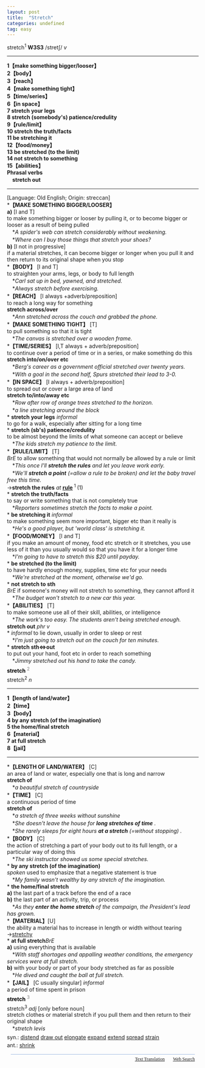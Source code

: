 ```yaml
---
layout: post
title:  "Stretch"
categories: undefined
tag: easy
---
```

<DIV style="MARGIN: 0px 0px 5px">stretch<SUP>1</SUP> <B>W3S3</B> /stretʃ/ <I>v</I>
<HR>
<B>1【make something bigger/looser】</B><BR><B>2【body】</B><BR><B>3【reach】</B><BR><B>4【make something tight】</B><BR><B>5【time/series】</B><BR><B>6【in space】</B><BR><B>7 stretch your legs</B><BR><B>8 stretch (somebody's) patience/credulity</B><BR><B>9【rule/limit】</B><BR><B>10 stretch the truth/facts</B><BR><B>11 be stretching it</B><BR><B>12【food/money】</B><BR><B>13 be stretched (to the limit)</B><BR><B>14 not stretch to something</B><BR><B>15【abilities】</B><BR><B>Phrasal verbs</B><BR>　<B>stretch out</B>
<HR>
[Language: Old English; Origin: streccan]<BR>*<B>【MAKE SOMETHING BIGGER/LOOSER】</B><BR><B>a)</B> [I and T] <BR>to make something bigger or looser by pulling it, or to become bigger or looser as a result of being pulled<BR>　*<I>A spider's web can stretch considerably without weakening.</I><BR>　*<I>Where can I buy those things that stretch your shoes?</I><BR><B>b)</B> [I not in progressive] <BR>if a material stretches, it can become bigger or longer when you pull it and then return to its original shape when you stop<BR>*<B>【BODY】</B> [I and T]<BR>to straighten your arms, legs, or body to full length<BR>　*<I>Carl sat up in bed, yawned, and stretched.</I><BR>　*<I>Always stretch before exercising.</I><BR>*<B>【REACH】</B> [I always +adverb/preposition]<BR>to reach a long way for something<BR><B>stretch across/over</B><BR>　*<I>Ann stretched across the couch and grabbed the phone.</I><BR>*<B>【MAKE SOMETHING TIGHT】</B> [T]<BR>to pull something so that it is tight<BR>　*<I>The canvas is stretched over a wooden frame.</I><BR>*<B>【TIME/SERIES】</B> [I,T always + adverb/preposition]<BR>to continue over a period of time or in a series, or make something do this<BR><B>stretch into/on/over etc</B><BR>　*<I>Berg's career as a government official stretched over twenty years.</I><BR>　*<I>With a goal in the second half, Spurs stretched their lead to 3-0.</I><BR>*<B>【IN SPACE】</B> [I always + adverb/preposition]<BR>to spread out or cover a large area of land<BR><B>stretch to/into/away etc</B><BR>　*<I>Row after row of orange trees stretched to the horizon.</I><BR>　*<I>a line stretching around the block</I><BR>* <B>stretch your legs</B> <I>informal</I> <BR>to go for a walk, especially after sitting for a long time<BR>* <B>stretch (sb's) patience/credulity</B><BR>to be almost beyond the limits of what someone can accept or believe<BR>　*<I>The kids stretch my patience to the limit.</I><BR>*<B>【RULE/LIMIT】</B> [T]<BR><I>BrE</I> to allow something that would not normally be allowed by a rule or limit<BR>　*<I>This once I'll <B>stretch the rules</B> and let you leave work early.</I><BR>　*<I>We'll <B>stretch a point</B> (=allow a rule to be broken) and let the baby travel free this time.</I><BR>→<B>stretch the rules</B> <I>at</I> <B><A href="{{ site.baseurl }}/rule"><U>rule</U></A> </B><SUP>1 </SUP>(1)<BR>* <B>stretch the truth/facts</B><BR>to say or write something that is not completely true<BR>　*<I>Reporters sometimes stretch the facts to make a point.</I><BR>* <B>be stretching it</B> <I>informal</I> <BR>to make something seem more important, bigger etc than it really is<BR>　*<I>He's a good player, but 'world class' is stretching it.</I><BR>*<B>【FOOD/MONEY】</B> [I and T]<BR>if you make an amount of money, food etc stretch or it stretches, you use less of it than you usually would so that you have it for a longer time<BR>　*<I>I'm going to have to stretch this $20 until payday.</I><BR>* <B>be stretched (to the limit)</B><BR>to have hardly enough money, supplies, time etc for your needs<BR>　*<I>We're stretched at the moment, otherwise we'd go.</I><BR>* <B>not stretch to sth</B><BR><I>BrE</I> if someone's money will not stretch to something, they cannot afford it<BR>　*<I>The budget won't stretch to a new car this year.</I><BR>*<B>【ABILITIES】</B> [T]<BR>to make someone use all of their skill, abilities, or intelligence<BR>　*<I>The work's too easy. The students aren't being stretched enough.</I><BR><B>stretch out</B> <I>phr v</I><BR>* <I>informal</I> to lie down, usually in order to sleep or rest<BR>　*<I>I'm just going to stretch out on the couch for ten minutes.</I><BR>* <B>stretch sth⇔out</B><BR>to put out your hand, foot etc in order to reach something<BR>　*<I>Jimmy stretched out his hand to take the candy.</I></DIV>
<DIV style="COLOR: #808080; MARGIN: 0px 0px 5px; LINE-HEIGHT: normal"><SPAN style="FONT-SIZE: 10.5pt; COLOR: #000000; LINE-HEIGHT: normal"><B>stretch</B></SPAN> <SUP style="FONT-SIZE: 83%; LINE-HEIGHT: normal">2</SUP> </DIV>
<DIV style="MARGIN: 0px 0px 5px">stretch<SUP>2</SUP> <I>n</I>
<HR>
<B>1【length of land/water】</B><BR><B>2【time】</B><BR><B>3【body】</B><BR><B>4 by any stretch (of the imagination)</B><BR><B>5 the home/final stretch</B><BR><B>6【material】</B><BR><B>7 at full stretch</B><BR><B>8【jail】</B>
<HR>
*<B>【LENGTH OF LAND/WATER】</B> [C] <BR>an area of land or water, especially one that is long and narrow<BR><B>stretch of</B><BR>　*<I>a beautiful stretch of countryside</I><BR>*<B>【TIME】</B> [C] <BR>a continuous period of time<BR><B>stretch of</B><BR>　*<I>a stretch of three weeks without sunshine</I><BR>　*<I>She doesn't leave the house for <B>long stretches of time</B> .</I><BR>　*<I>She rarely sleeps for eight hours <B>at a stretch</B> (=without stopping) .</I><BR>*<B>【BODY】</B> [C] <BR>the action of stretching a part of your body out to its full length, or a particular way of doing this<BR>　*<I>The ski instructor showed us some special stretches.</I><BR>* <B>by any stretch (of the imagination)</B><BR><I>spoken</I> used to emphasize that a negative statement is true<BR>　*<I>My family wasn't wealthy by any stretch of the imagination.</I><BR>* <B>the home/final stretch</B><BR><B>a)</B> the last part of a track before the end of a race<BR><B>b)</B> the last part of an activity, trip, or process<BR>　*<I>As they <B>enter the home stretch</B> of the campaign, the President's lead has grown.</I><BR>*<B>【MATERIAL】</B>[U]<BR>the ability a material has to increase in length or width without tearing<BR>→<A href="{{ site.baseurl }}/stretchy"><U>stretchy</U></A><BR>* <B>at full stretch</B><I>BrE</I><BR><B>a)</B> using everything that is available<BR>　*<I>With staff shortages and appalling weather conditions, the emergency services were at full stretch.</I><BR><B>b)</B> with your body or part of your body stretched as far as possible<BR>　*<I>He dived and caught the ball at full stretch.</I><BR>*<B>【JAIL】</B> [C usually singular] <I>informal</I><BR>a period of time spent in prison</DIV>
<DIV style="COLOR: #808080; MARGIN: 0px 0px 5px; LINE-HEIGHT: normal"><SPAN style="FONT-SIZE: 10.5pt; COLOR: #000000; LINE-HEIGHT: normal"><B>stretch</B></SPAN> <SUP style="FONT-SIZE: 83%; LINE-HEIGHT: normal">3</SUP> </DIV>
<DIV style="MARGIN: 0px 0px 5px">stretch<SUP>3</SUP> <I>adj</I> [only before noun] <BR>stretch clothes or material stretch if you pull them and then return to their original shape<BR>　*<I>stretch levis</I></DIV>
<DIV style="MARGIN: 0px 0px 5px">
<DIV style="MARGIN: 4px 0px">syn.: <A href="{{ site.baseurl }}/distend"><U>distend</U></A> <A href="{{ site.baseurl }}/draw%20out"><U>draw out</U></A> <A href="{{ site.baseurl }}/elongate"><U>elongate</U></A> <A href="{{ site.baseurl }}/expand"><U>expand</U></A> <A href="{{ site.baseurl }}/extend"><U>extend</U></A> <A href="{{ site.baseurl }}/spread"><U>spread</U></A> <A href="{{ site.baseurl }}/strain"><U>strain</U></A></DIV>
<DIV style="MARGIN: 4px 0px">ant.: <A href="{{ site.baseurl }}/shrink"><U>shrink</U></A></DIV></DIV>
<DIV style="FONT-SIZE: 9pt; FONT-FAMILY: 'Verdana'; PADDING-BOTTOM: 10px; PADDING-TOP: 10px; PADDING-LEFT: 10px; LINE-HEIGHT: normal; PADDING-RIGHT: 10px">
<DIV id=dict_waitsearch style="MARGIN-BOTTOM: 5px; BORDER-BOTTOM: #92b0dd 1px solid" lingoes_pendfind="0" lingoes_pend="0" lingoes_find="2"></DIV>
<DIV dir=ltr align=right><IMG border=0 src="file:///C:/Users/m.wang/AppData/Local/Lingoes/Translator/2.9.2-us_20180827155241/app_data/icon/trans8.png" width=16 align=absMiddle height=16> <A href="app://texttranslation/"><U>Text Translation</U></A>  <IMG border=0 src="file:///C:/Users/m.wang/AppData/Local/Lingoes/Translator/2.9.2-us_20180827155241/app_data/icon/websearch8.png" width=16 align=absMiddle height=16> <A href="app://websearch/"><U>Web Search</U></A></DIV></DIV></BODY>
</html>
